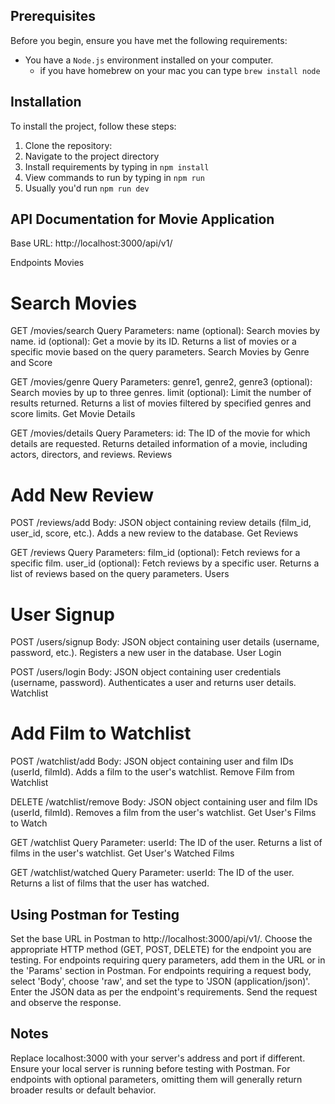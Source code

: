 ## Prerequisites

Before you begin, ensure you have met the following requirements:

-   You have a `Node.js` environment installed on your computer.
    -   if you have homebrew on your mac you can type `brew install node`

## Installation

To install the project, follow these steps:

1. Clone the repository:
2. Navigate to the project directory
3. Install requirements by typing in `npm install`
4. View commands to run by typing in `npm run`
5. Usually you'd run `npm run dev`

## API Documentation for Movie Application

Base URL: http://localhost:3000/api/v1/

Endpoints
Movies

# Search Movies

GET /movies/search
Query Parameters:
name (optional): Search movies by name.
id (optional): Get a movie by its ID.
Returns a list of movies or a specific movie based on the query parameters.
Search Movies by Genre and Score

GET /movies/genre
Query Parameters:
genre1, genre2, genre3 (optional): Search movies by up to three genres.
limit (optional): Limit the number of results returned.
Returns a list of movies filtered by specified genres and score limits.
Get Movie Details

GET /movies/details
Query Parameters:
id: The ID of the movie for which details are requested.
Returns detailed information of a movie, including actors, directors, and reviews.
Reviews

# Add New Review

POST /reviews/add
Body: JSON object containing review details (film_id, user_id, score, etc.).
Adds a new review to the database.
Get Reviews

GET /reviews
Query Parameters:
film_id (optional): Fetch reviews for a specific film.
user_id (optional): Fetch reviews by a specific user.
Returns a list of reviews based on the query parameters.
Users

# User Signup

POST /users/signup
Body: JSON object containing user details (username, password, etc.).
Registers a new user in the database.
User Login

POST /users/login
Body: JSON object containing user credentials (username, password).
Authenticates a user and returns user details.
Watchlist

# Add Film to Watchlist

POST /watchlist/add
Body: JSON object containing user and film IDs (userId, filmId).
Adds a film to the user's watchlist.
Remove Film from Watchlist

DELETE /watchlist/remove
Body: JSON object containing user and film IDs (userId, filmId).
Removes a film from the user's watchlist.
Get User's Films to Watch

GET /watchlist
Query Parameter:
userId: The ID of the user.
Returns a list of films in the user's watchlist.
Get User's Watched Films

GET /watchlist/watched
Query Parameter:
userId: The ID of the user.
Returns a list of films that the user has watched.

## Using Postman for Testing

Set the base URL in Postman to http://localhost:3000/api/v1/.
Choose the appropriate HTTP method (GET, POST, DELETE) for the endpoint you are testing.
For endpoints requiring query parameters, add them in the URL or in the 'Params' section in Postman.
For endpoints requiring a request body, select 'Body', choose 'raw', and set the type to 'JSON (application/json)'. Enter the JSON data as per the endpoint's requirements.
Send the request and observe the response.

## Notes

Replace localhost:3000 with your server's address and port if different.
Ensure your local server is running before testing with Postman.
For endpoints with optional parameters, omitting them will generally return broader results or default behavior.

